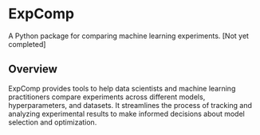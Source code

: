 # ExpComp

A Python package for comparing machine learning experiments. [Not yet completed]

## Overview

ExpComp provides tools to help data scientists and machine learning practitioners compare experiments across different models, hyperparameters, and datasets. It streamlines the process of tracking and analyzing experimental results to make informed decisions about model selection and optimization.

